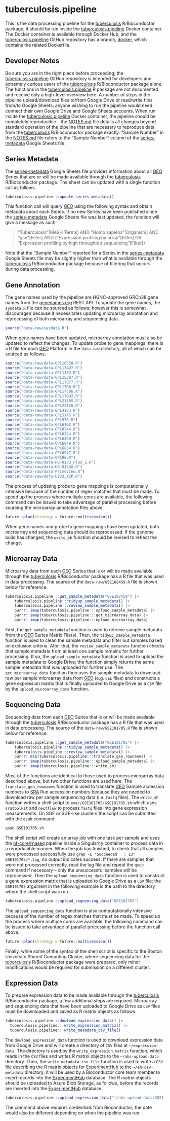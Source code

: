 
<!-- README.md is generated from README.Rmd. Please edit that file -->

# tuberculosis.pipeline

<!-- badges: start -->
<!-- badges: end -->

This is the data processing pipeline for the
[tuberculosis](https://bioconductor.org/packages/tuberculosis/)
R/Bioconductor package; it should be run inside the
[tuberculosis.pipeline](https://hub.docker.com/r/schifferl/tuberculosis.pipeline)
Docker container. The Docker container is available through Docker Hub,
and the
[tuberculosis.pipeline](https://github.com/schifferl/tuberculosis.pipeline)
GitHub repository has a branch,
[docker](https://github.com/schifferl/tuberculosis.pipeline/tree/docker),
which contains the related Dockerfile.

## Developer Notes

Be sure you are in the right place before proceeding; the
[tuberculosis.pipeline](https://github.com/schifferl/tuberculosis.pipeline)
GitHub repository is intended for developers and extremely curious users
of the [tuberculosis](https://bioconductor.org/packages/tuberculosis/)
R/Bioconductor package alone. The functions in the
[tuberculosis.pipeline](https://github.com/schifferl/tuberculosis.pipeline)
R package are not documented and receive only a high-level overview
here. A number of steps in the pipeline upload/download files to/from
Google Drive or read/write files from/to Google Sheets; anyone wishing
to run the pipeline would need connect their own Google Drive and Google
Sheets accounts. When run inside the
[tuberculosis.pipeline](https://hub.docker.com/r/schifferl/tuberculosis.pipeline)
Docker container, the pipeline should be completely reproducible – the
[NOTES.md](NOTES.md) file details all changes beyond standard operation
of the pipeline that are necessary to reproduce data from the
[tuberculosis](https://bioconductor.org/packages/tuberculosis/)
R/Bioconductor package exactly. “Sample Number” in the
[NOTES.md](NOTES.md) file refers to the “Sample Number” column of the
[series-metadata](https://docs.google.com/spreadsheets/d/1iYgng9ZmW95ZhTGLd5pIjTHrWg2wePe5_rDSxgdr9P0/edit?usp=sharing)
Google Sheets file.

## Series Metadata

The
[series-metadata](https://docs.google.com/spreadsheets/d/1iYgng9ZmW95ZhTGLd5pIjTHrWg2wePe5_rDSxgdr9P0/edit?usp=sharing)
Google Sheets file provides information about all
[GEO](https://www.ncbi.nlm.nih.gov/geo/) Series that are or will be made
available through the
[tuberculosis](https://bioconductor.org/packages/tuberculosis/)
R/Bioconductor package. The sheet can be updated with a single function
call as follows.

``` r
tuberculosis.pipeline:::update_series_metadata()
```

This function call will query [GEO](https://www.ncbi.nlm.nih.gov/geo/)
using the following syntax and obtain metadata about each Series. If no
new Series have been published since the
[series-metadata](https://docs.google.com/spreadsheets/d/1iYgng9ZmW95ZhTGLd5pIjTHrWg2wePe5_rDSxgdr9P0/edit?usp=sharing)
Google Sheets file was last updated, the function will give a message as
such.

> “Tuberculosis”\[MeSH Terms\] AND “Homo sapiens”\[Organism\] AND
> “gse”\[Filter\] AND (“Expression profiling by array”\[Filter\] OR
> “Expression profiling by high throughput sequencing”\[Filter\])

Note that the “Sample Number” reported for a Series in the
[series-metadata](https://docs.google.com/spreadsheets/d/1iYgng9ZmW95ZhTGLd5pIjTHrWg2wePe5_rDSxgdr9P0/edit?usp=sharing)
Google Sheets file may be slightly higher than what is available through
the [tuberculosis](https://bioconductor.org/packages/tuberculosis/)
R/Bioconductor package because of filtering that occurs during data
processing.

## Gene Annotation

The gene names used by the pipeline are HGNC-approved GRCh38 gene names
from the [genenames.org](https://www.genenames.org/) REST API. To update
the gene names, the `sysdata.R` file can be sourced as follows; however
this is somewhat discouraged because it necessitates updating microarray
annotation and reprocessing of both microarray and sequencing data.

``` r
source("data-raw/sysdata.R")
```

When gene names have been updated, microarray annotation must also be
updated to reflect the changes. To update probe to gene mappings, there
is a R file for each [GEO](https://www.ncbi.nlm.nih.gov/geo/) Platform
in the `data-raw` directory, all of which can be sourced as follows.

``` r
source("data-raw/data-GPL10558.R")
source("data-raw/data-GPL13497.R")
source("data-raw/data-GPL1352.R")
source("data-raw/data-GPL15207.R")
source("data-raw/data-GPL17077.R")
source("data-raw/data-GPL1708.R")
source("data-raw/data-GPL17586.R")
source("data-raw/data-GPL17692.R")
source("data-raw/data-GPL21185.R")
source("data-raw/data-GPL23126.R")
source("data-raw/data-GPL4133.R")
source("data-raw/data-GPL5175.R")
source("data-raw/data-GPL570.R")
source("data-raw/data-GPL6102.R")
source("data-raw/data-GPL6244.R")
source("data-raw/data-GPL6254.R")
source("data-raw/data-GPL6480.R")
source("data-raw/data-GPL6848.R")
source("data-raw/data-GPL6884.R")
source("data-raw/data-GPL6947.R")
source("data-raw/data-GPL96.R")
source("data-raw/data-HG-U133_Plus_2.R")
source("data-raw/data-HG-U133A.R")
source("data-raw/data-PrimeView.R")
source("data-raw/data-U133_X3P.R")
```

The process of updating probe to gene mappings is computationally
intensive because of the number of regex matches that must be made. To
speed up the process where multiple cores are available, the following
command can be issued to take advantage of parallel processing before
sourcing the microarray annotation files above.

``` r
future::plan(strategy = future::multisession())
```

When gene names and probe to gene mappings have been updated, both
microarray and sequencing data should be reprocessed. If the genome
build has changed, the `write_sh` function should be revised to reflect
the change.

## Microarray Data

Microarray data from each [GEO](https://www.ncbi.nlm.nih.gov/geo/)
Series that is or will be made available through the
[tuberculosis](https://bioconductor.org/packages/tuberculosis/)
R/Bioconductor package has a R file that was used in data processing.
The source of the `data-raw/GSE102459.R` file is shown below for
reference.

``` r
tuberculosis.pipeline:::get_sample_metadata("GSE102459") |>
    tuberculosis.pipeline:::tidyup_sample_metadata() |>
    tuberculosis.pipeline:::review_sample_metadata() |>
    purrr::imap(tuberculosis.pipeline:::upload_sample_metadata) |>
    purrr::imap(tuberculosis.pipeline:::get_microarray_data) |>
    purrr::imap(tuberculosis.pipeline:::upload_microarray_data)
```

First, the `get_sample_metadata` function is used to retrieve sample
metadata from the [GEO](https://www.ncbi.nlm.nih.gov/geo/) Series Matrix
File(s). Then, the `tidyup_sample_metadata` function is used to clean
the sample metadata and filter out samples based on exclusion criteria.
After that, the `review_sample_metadata` function checks that sample
metadata from at least one sample remains for further processing. If so,
the `upload_sample_metadata` function is used to upload the sample
metadata to Google Drive; the function simply returns the same sample
metadata that was uploaded for further use. The `get_microarray_data`
function then uses the sample metadata to download raw per sample
microarray data from [GEO](https://www.ncbi.nlm.nih.gov/geo/)
(e.g. `CEL` files) and constructs a gene expression matrix that is
finally uploaded to Google Drive as a `CSV` file by the
`upload_microarray_data` function.

## Sequencing Data

Sequencing data from each [GEO](https://www.ncbi.nlm.nih.gov/geo/)
Series that is or will be made available through the
[tuberculosis](https://bioconductor.org/packages/tuberculosis/)
R/Bioconductor package has a R file that was used in data processing.
The source of the `data-raw/GSE101705.R` file is shown below for
reference.

``` r
tuberculosis.pipeline:::get_sample_metadata("GSE101705") |>
    tuberculosis.pipeline:::tidyup_sample_metadata() |>
    tuberculosis.pipeline:::review_sample_metadata() |>
    purrr::map(tuberculosis.pipeline:::translate_geo_rownames) |>
    purrr::imap(tuberculosis.pipeline:::upload_sample_metadata) |>
    purrr::imap(tuberculosis.pipeline:::write_sh)
```

Most of the functions are identical to those used to process microarray
data described above, but two other functions are used here. The
`translate_geo_rownames` function is used to translate
[GEO](https://www.ncbi.nlm.nih.gov/geo/) Sample accession numbers to
[SRA](https://www.ncbi.nlm.nih.gov/sra) Run accession numbers because
they are needed to download raw per sample sequencing data (i.e. `fastq`
files). The `write_sh` function writes a shell script to
`exec/GSE101705/GSE101705.sh` which uses `sratoolkit` and `nextflow` to
process `fastq` files into gene expression measurements. On SGE or
SGE-like clusters the script can be submitted with the `qsub` command.

``` sh
qsub GSE101705.sh
```

The shell script will create an array job with one task per sample and
uses the [nf-core/rnaseq](https://nf-co.re/rnaseq/1.4.2) pipeline inside
a Singularity container to process data in a reproducible manner. When
the job has finished, to check that all samples were processed
successfully use `grep -L "Succeeded   : 13" GSE101705/*.log`; no output
indicates success. If there are samples that were not processed
correctly, read the log file and repeat the `qsub` command if necessary
– only the unsuccessful samples will be reprocessed. Then the
`upload_sequencing_data` function is used to construct a gene expression
matrix that is uploaded to Google Drive as a `CSV` file; the `GSE101705`
argument in the following example is the path to the directory where the
shell script was run.

``` r
tuberculosis.pipeline:::upload_sequencing_data("GSE101705")
```

The `upload_sequencing_data` function is also computationally intensive
because of the number of regex matches that must be made. To speed up
the process where multiple cores are available, the following command
can be issued to take advantage of parallel processing before the
function call above.

``` r
future::plan(strategy = future::multisession())
```

Finally, while some of the syntax of the shell script is specific to the
Boston University Shared Computing Cluster, where sequencing data for
the [tuberculosis](https://bioconductor.org/packages/tuberculosis/)
R/Bioconductor package were prepared, only minor modifications would be
required for submission on a different cluster.

## Expression Data

To prepare expression data to be made available through the
[tuberculosis](https://bioconductor.org/packages/tuberculosis/)
R/Bioconductor package, a few additional steps are required. Microarray
and sequencing data that have been uploaded to Google Drive as `CSV`
files must be downloaded and saved as R matrix objects as follows.

``` r
tuberculosis.pipeline:::dowload_expression_data() |>
  tuberculosis.pipeline:::write_expression_matrix() |>
  tuberculosis.pipeline:::write_metadata_csv_file()
```

The `dowload_expression_data` function is used to download expression
data from Google Drive and will create a directory of `CSV` files at
`~/expression-data`. The directory is used by the
`write_expression_matrix` function, which reads in the `CSV` files and
writes R matrix objects to the `~/abs-upload-data` directory. Then, the
`write_metadata_csv_file` function is used to write a `CSV` file
describing the R matrix objects for
[ExperimentHub](https://bioconductor.org/packages/ExperimentHub/) to the
`~/eh-csv-metadata` directory; it will be used by a Bioconductor core
team member to insert records into the
[ExperimentHub](https://bioconductor.org/packages/ExperimentHub/)
database. The R matrix objects should be uploaded to Azure Blob Storage,
as follows, before the records are inserted into the
[ExperimentHub](https://bioconductor.org/packages/ExperimentHub/)
database.

``` r
tuberculosis.pipeline:::upload_expression_data("~/abs-upload-data/2021-09-15/")
```

The command above requires credentials from Bioconductor; the date would
also be different depending on when the pipeline was run.
